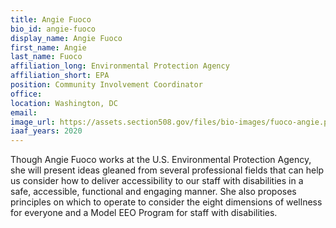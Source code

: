 ```yaml
---
title: Angie Fuoco
bio_id: angie-fuoco
display_name: Angie Fuoco
first_name: Angie
last_name: Fuoco
affiliation_long: Environmental Protection Agency
affiliation_short: EPA
position: Community Involvement Coordinator
office: 
location: Washington, DC
email: 
image_url: https://assets.section508.gov/files/bio-images/fuoco-angie.png
iaaf_years: 2020
---
```

Though Angie Fuoco works at the U.S. Environmental Protection Agency, she will present ideas gleaned from several professional fields that can help us consider how to deliver accessibility to our staff with disabilities in a safe, accessible, functional and engaging manner. She also proposes principles on which to operate to consider the eight dimensions of wellness for everyone and a Model EEO Program for staff with disabilities.